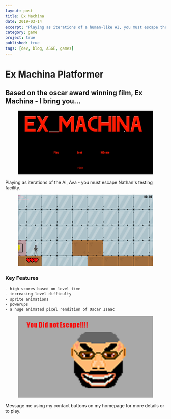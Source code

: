 ```yaml
---
layout: post
title: Ex Machina
date: 2019-03-14
excerpt: "Playing as iterations of a human-like AI, you must escape the lab in which you were created"
category: game
project: true
published: true
tags: [dev, blog, ASGE, games]
---
```


# Ex Machina Platformer

## Based on the oscar award winning film, Ex Machina - I bring you... <br>
<figure>
    <img src="../assets/img/ExMach4.png">
</figure>

Playing as iterations of the Ai, Ava - you must escape Nathan's testing facility.
<figure>
    <img src="../assets/img/ExMachina1.PNG">
</figure>

### Key Features
    - high scores based on level time
    - increasing level difficulty
    - sprite animations
    - powerups
    - a huge animated pixel rendition of Oscar Isaac
 <figure>
    <img src="../assets/img/ExMachina2.PNG">
    </figure>
  
Message me using my contact buttons on my homepage for more details or to play.
